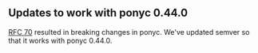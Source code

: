 ## Updates to work with ponyc 0.44.0

[RFC 70](https://github.com/ponylang/rfcs/blob/main/text/0070-filepath-constructor.md) resulted in breaking changes in ponyc. We've updated semver so that it works with ponyc 0.44.0.

